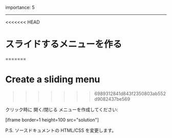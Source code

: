 importance: 5

---

<<<<<<< HEAD
# スライドするメニューを作る
=======
# Create a sliding menu
>>>>>>> 6989312841d843f2350803ab552d9082437be569

クリック時に 開く/閉じる メニューを作成してください:

[iframe border=1 height=100 src="solution"]

P.S. ソースドキュメントの HTML/CSS を変更します。
